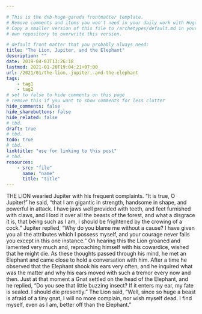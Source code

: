 ```yaml
---

# This is the dnb-hugo-garuda frontmatter template. 
# Remove comments and items you won't need in your daily work with Hugo.
# Copy a smaller version of this file to /archetypes/default.md in your
# own repository to overwrite this version.

# default front matter that you probably always need:
title: "The Lion, Jupiter, and the Elephant"
description: ""
date: 2019-04-03T13:26:18
lastmod: 2021-01-20T19:04:21+07:00
url: /2021/01/the-lion,-jupiter,-and-the-elephant
tags:
    - tag1
    - tag2
# set to false to hide comments on this page
# remove this if you want to show comments for less clutter
hide_comments: false
hide_sharebuttons: false
hide_related: false
# tbd.
draft: true
# tbd.
todo: true
# tbd.
linktitle: "use for linking to this post"
# tbd.
resources:
    - src: "file"
      name: "name"
      title: "title"
---
```

THE LION wearied Jupiter with his frequent complaints. “It is true, O Jupiter!” he said, “that I am gigantic in strength, handsome in shape, and powerful in attack. I have jaws well provided with teeth, and feet furnished with claws, and I lord it over all the beasts of the forest, and what a disgrace it is, that being such as I am, I should be frightened by the crowing of a cock.” Jupiter replied, “Why do you blame me without a cause? I have given you all the attributes which I possess myself, and your courage never fails you except in this one instance.” On hearing this the Lion groaned and lamented very much and, reproaching himself with his cowardice, wished that he might die. As these thoughts passed through his mind, he met an Elephant and came close to hold a conversation with him. After a time he observed that the Elephant shook his ears very often, and he inquired what was the matter and why his ears moved with such a tremor every now and then. Just at that moment a Gnat settled on the head of the Elephant, and he replied, “Do you see that little buzzing insect? If it enters my ear, my fate is sealed. I should die presently.” The Lion said, “Well, since so huge a beast is afraid of a tiny gnat, I will no more complain, nor wish myself dead. I find myself, even as I am, better off than the Elephant.”
